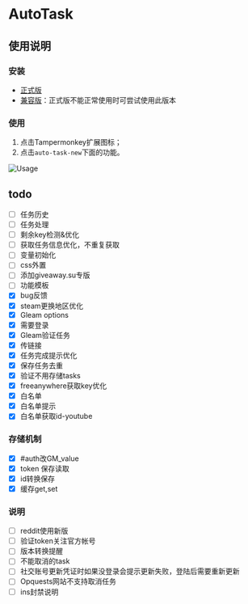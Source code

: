 # AutoTask

## 使用说明

### 安装

- [正式版](https://github.com/HCLonely/auto-task-new/raw/main/dist/auto-task.user.js)
- [兼容版](https://github.com/HCLonely/auto-task-new/raw/main/dist/auto-task.compatibility.user.js)：正式版不能正常使用时可尝试使用此版本

### 使用

1. 点击Tampermonkey扩展图标；
2. 点击`auto-task-new`下面的功能。

![Usage](https://s2.loli.net/2021/12/05/PYh4tKZb2W1axOT.png)

## todo

- [ ] 任务历史
- [ ] 任务处理
- [ ] 剩余key检测&优化
- [ ] 获取任务信息优化，不重复获取
- [ ] 变量初始化
- [ ] css外置
- [ ] 添加giveaway.su专版
- [ ] 功能模板
- [x] bug反馈
- [x] steam更换地区优化
- [x] Gleam options
- [x] 需要登录
- [x] Gleam验证任务
- [x] 传链接
- [x] 任务完成提示优化
- [x] 保存任务去重
- [x] 验证不用存储tasks
- [x] freeanywhere获取key优化
- [x] 白名单
- [x] 白名单提示
- [x] 白名单获取id-youtube

### 存储机制

- [x] #auth改GM_value
- [x] token 保存读取
- [x] id转换保存
- [x] 缓存get,set

### 说明

- [ ] reddit使用新版
- [ ] 验证token关注官方帐号
- [ ] 版本转换提醒
- [ ] 不能取消的task
- [ ] 社交账号更新凭证时如果没登录会提示更新失败，登陆后需要重新更新
- [ ] Opquests网站不支持取消任务
- [ ] ins封禁说明
